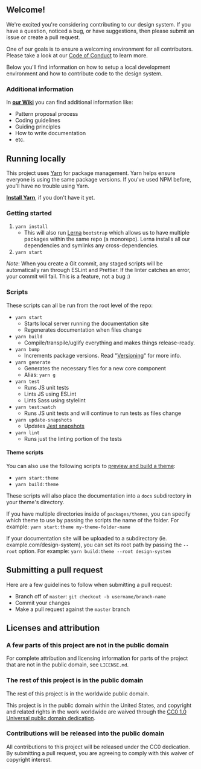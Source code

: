 ## Welcome!

We're excited you're considering contributing to our design system. If you have a question, noticed a bug, or have suggestions, then please submit an issue or create a pull request.

One of our goals is to ensure a welcoming environment for all contributors. Please take a look at our [Code of Conduct](CODE_OF_CONDUCT.md) to learn more.

Below you'll find information on how to setup a local development environment and how to contribute code to the design system.

### Additional information

In **[our Wiki](https://github.com/CMSgov/design-system/wiki)** you can find additional information like:

* Pattern proposal process
* Coding guidelines
* Guiding principles
* How to write documentation
* etc.

## Running locally

This project uses [Yarn](https://yarnpkg.com/) for package management. Yarn helps ensure everyone is using the same package versions. If you've used NPM before, you'll have no trouble using Yarn.

[**Install Yarn**](https://yarnpkg.com/docs/install), if you don't have it yet.

### Getting started

1. `yarn install`
   * This will also run [Lerna](https://lernajs.io/) `bootstrap` which allows us to have multiple packages within the same repo (a monorepo). Lerna installs all our dependencies and symlinks any cross-dependencies.
1. `yarn start`

_Note_: When you create a Git commit, any staged scripts will be automatically ran through ESLint and Prettier. If the linter catches an error, your commit will fail. This is a feature, not a bug :)

### Scripts

These scripts can all be run from the root level of the repo:

* `yarn start`
  * Starts local server running the documentation site
  * Regenerates documentation when files change
* `yarn build`
  * Compile/transpile/uglify everything and makes things release-ready.
* `yarn bump`
  * Increments package versions. Read "[Versioning](https://github.com/CMSgov/design-system/wiki/Versioning)" for more info.
* `yarn generate`
  * Generates the necessary files for a new core component
  * Alias: `yarn g`
* `yarn test`
  * Runs JS unit tests
  * Lints JS using ESLint
  * Lints Sass using stylelint
* `yarn test:watch`
  * Runs JS unit tests and will continue to run tests as files change
* `yarn update-snapshots`
  * Updates [Jest snapshots](http://facebook.github.io/jest/docs/en/snapshot-testing.html)
* `yarn lint`
  * Runs just the linting portion of the tests

#### Theme scripts

You can also use the following scripts to [preview and build a theme](https://github.com/CMSgov/design-system/wiki/site-packages-and-themes):

* `yarn start:theme`
* `yarn build:theme`

These scripts will also place the documentation into a `docs` subdirectory in your theme's directory.

If you have multiple directories inside of `packages/themes`, you can specify which theme to use by passing the scripts the name of the folder. For example: `yarn start:theme my-theme-folder-name`

If your documentation site will be uploaded to a subdirectory (ie. example.com/design-system), you can set its root path by passing the `--root` option. For example: `yarn build:theme --root design-system`

## Submitting a pull request

Here are a few guidelines to follow when submitting a pull request:

* Branch off of `master`: `git checkout -b username/branch-name`
* Commit your changes
* Make a pull request against the `master` branch

## Licenses and attribution

### A few parts of this project are not in the public domain

For complete attribution and licensing information for parts of the project that are not in the public domain, see `LICENSE.md`.

### The rest of this project is in the public domain

The rest of this project is in the worldwide public domain.

This project is in the public domain within the United States, and
copyright and related rights in the work worldwide are waived through
the [CC0 1.0 Universal public domain dedication](https://creativecommons.org/publicdomain/zero/1.0/).

### Contributions will be released into the public domain

All contributions to this project will be released under the CC0
dedication. By submitting a pull request, you are agreeing to comply
with this waiver of copyright interest.
